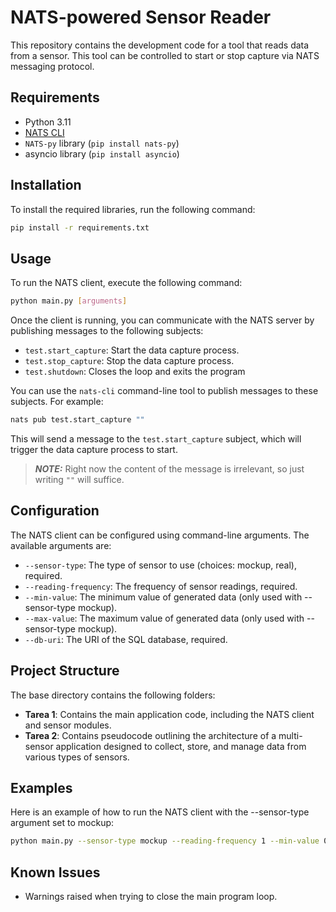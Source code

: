 # NATS-powered Sensor Reader

This repository contains the development code for a tool that reads data from a sensor. This tool can be controlled to start or stop capture via NATS messaging protocol.

## Requirements

* Python 3.11
* [NATS CLI](https://github.com/nats-io/natscli?tab=readme-ov-file#installation) 
* `NATS-py` library (`pip install nats-py`)
* asyncio library (`pip install asyncio`)

## Installation

To install the required libraries, run the following command:

```bash
pip install -r requirements.txt
```

## Usage

To run the NATS client, execute the following command:

```bash
python main.py [arguments]
```

Once the client is running, you can communicate with the NATS server by publishing messages to the following subjects:

* `test.start_capture`: Start the data capture process.
* `test.stop_capture`: Stop the data capture process.
* `test.shutdown`: Closes the loop and exits the program

You can use the `nats-cli` command-line tool to publish messages to these subjects. For example:

```bash
nats pub test.start_capture ""
```
This will send a message to the `test.start_capture` subject, which will trigger the data capture process to start.
> **_NOTE:_**  Right now the content of the message is irrelevant, so just writing `""` will suffice.


## Configuration

The NATS client can be configured using command-line arguments. The available arguments are:

* `--sensor-type`: The type of sensor to use (choices: mockup, real), required.
* `--reading-frequency`: The frequency of sensor readings, required.
* `--min-value`: The minimum value of generated data (only used with --sensor-type mockup).
* `--max-value`: The maximum value of generated data (only used with --sensor-type mockup).
* `--db-uri`: The URI of the SQL database, required.

## Project Structure
The base directory contains the following folders:

- **Tarea 1**: Contains the main application code, including the NATS client and sensor modules.
- **Tarea 2**: Contains pseudocode outlining the architecture of a multi-sensor application designed to collect, store, and manage data from various types of sensors.

## Examples

Here is an example of how to run the NATS client with the --sensor-type argument set to mockup:

```bash
python main.py --sensor-type mockup --reading-frequency 1 --min-value 0 --max-value 100 --db-uri infrared_data.db
```

## Known Issues

* Warnings raised when trying to close the main program loop.

